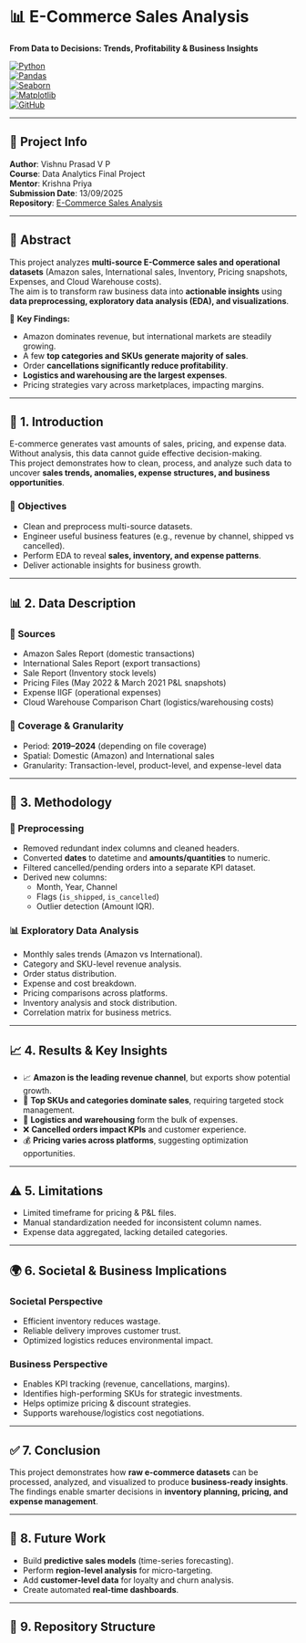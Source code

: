 # 📊 E-Commerce Sales Analysis 
**From Data to Decisions: Trends, Profitability & Business Insights**

[![Python](https://img.shields.io/badge/Python-3.8+-blue.svg)](https://www.python.org/)  
[![Pandas](https://img.shields.io/badge/Pandas-Data--Analysis-green)](https://pandas.pydata.org/)  
[![Seaborn](https://img.shields.io/badge/Seaborn-Visualization-orange)](https://seaborn.pydata.org/)  
[![Matplotlib](https://img.shields.io/badge/Matplotlib-Charts-yellow)](https://matplotlib.org/)  
[![GitHub](https://img.shields.io/badge/GitHub-Repo-black)](https://github.com/vishnuprasad-vp/ecommerce-sales-analysis.git)  

---

## 📌 Project Info  

**Author**: Vishnu Prasad V P  
**Course**: Data Analytics Final Project  
**Mentor**: Krishna Priya  
**Submission Date**: 13/09/2025  
**Repository**: [E-Commerce Sales Analysis](https://github.com/vishnuprasad-vp/ecommerce-sales-analysis.git)  

---

## 📖 Abstract  

This project analyzes **multi-source E-Commerce sales and operational datasets** (Amazon sales, International sales, Inventory, Pricing snapshots, Expenses, and Cloud Warehouse costs).  
The aim is to transform raw business data into **actionable insights** using **data preprocessing, exploratory data analysis (EDA), and visualizations**.  

🔑 **Key Findings:**  
- Amazon dominates revenue, but international markets are steadily growing.  
- A few **top categories and SKUs generate majority of sales**.  
- Order **cancellations significantly reduce profitability**.  
- **Logistics and warehousing are the largest expenses**.  
- Pricing strategies vary across marketplaces, impacting margins.  

---

## 📝 1. Introduction  

E-commerce generates vast amounts of sales, pricing, and expense data. Without analysis, this data cannot guide effective decision-making.  
This project demonstrates how to clean, process, and analyze such data to uncover **sales trends, anomalies, expense structures, and business opportunities**.  

### 🎯 Objectives  
- Clean and preprocess multi-source datasets.  
- Engineer useful business features (e.g., revenue by channel, shipped vs cancelled).  
- Perform EDA to reveal **sales, inventory, and expense patterns**.  
- Deliver actionable insights for business growth.  

---

## 📊 2. Data Description  

### 📂 Sources  
- Amazon Sales Report (domestic transactions)  
- International Sales Report (export transactions)  
- Sale Report (Inventory stock levels)  
- Pricing Files (May 2022 & March 2021 P&L snapshots)  
- Expense IIGF (operational expenses)  
- Cloud Warehouse Comparison Chart (logistics/warehousing costs)  

### 📏 Coverage & Granularity  
- Period: **2019–2024** (depending on file coverage)  
- Spatial: Domestic (Amazon) and International sales  
- Granularity: Transaction-level, product-level, and expense-level data  

---

## 🔧 3. Methodology  

### 🧹 Preprocessing  
- Removed redundant index columns and cleaned headers.  
- Converted **dates** to datetime and **amounts/quantities** to numeric.  
- Filtered cancelled/pending orders into a separate KPI dataset.  
- Derived new columns:  
  - Month, Year, Channel  
  - Flags (`is_shipped`, `is_cancelled`)  
  - Outlier detection (Amount IQR).  

### 📊 Exploratory Data Analysis  
- Monthly sales trends (Amazon vs International).  
- Category and SKU-level revenue analysis.  
- Order status distribution.  
- Expense and cost breakdown.  
- Pricing comparisons across platforms.  
- Inventory analysis and stock distribution.  
- Correlation matrix for business metrics.  

---

## 📈 4. Results & Key Insights  

- 📈 **Amazon is the leading revenue channel**, but exports show potential growth.  
- 🛒 **Top SKUs and categories dominate sales**, requiring targeted stock management.  
- 🚚 **Logistics and warehousing** form the bulk of expenses.  
- ❌ **Cancelled orders impact KPIs** and customer experience.  
- 💰 **Pricing varies across platforms**, suggesting optimization opportunities.  

---

## ⚠️ 5. Limitations  

- Limited timeframe for pricing & P&L files.  
- Manual standardization needed for inconsistent column names.  
- Expense data aggregated, lacking detailed categories.  

---

## 🌍 6. Societal & Business Implications  

### Societal Perspective  
- Efficient inventory reduces wastage.  
- Reliable delivery improves customer trust.  
- Optimized logistics reduces environmental impact.  

### Business Perspective  
- Enables KPI tracking (revenue, cancellations, margins).  
- Identifies high-performing SKUs for strategic investments.  
- Helps optimize pricing & discount strategies.  
- Supports warehouse/logistics cost negotiations.  

---

## ✅ 7. Conclusion  

This project demonstrates how **raw e-commerce datasets** can be processed, analyzed, and visualized to produce **business-ready insights**.  
The findings enable smarter decisions in **inventory planning, pricing, and expense management**.  

---

## 🚀 8. Future Work  

- Build **predictive sales models** (time-series forecasting).  
- Perform **region-level analysis** for micro-targeting.  
- Add **customer-level data** for loyalty and churn analysis.  
- Create automated **real-time dashboards**.  

---

## 📂 9. Repository Structure  

